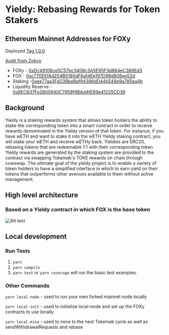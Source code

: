 # Yieldy: Rebasing Rewards for Token Stakers

## Ethereum Mainnet Addresses for FOXy

Deployed [Tag 1.0.0](https://github.com/shapeshift/foxy/releases/tag/1.0.0)

[Audit from Zokyo](https://github.com/shapeshift/foxy/blob/main/docs/Zokyo_Security_Audit.pdf)

- FOXy - [0xDc49108ce5C57bc3408c3A5E95F3d864eC386Ed3](https://etherscan.io/address/0xDc49108ce5C57bc3408c3A5E95F3d864eC386Ed3)
- FOX - [0xc770EEfAd204B5180dF6a14Ee197D99d808ee52d](https://etherscan.io/address/0xc770EEfAd204B5180dF6a14Ee197D99d808ee52d)
- Staking -[0xee77aa3Fd23BbeBaf94386dD44b548e9a785ea4b](https://etherscan.io/address/0xee77aa3Fd23BbeBaf94386dD44b548e9a785ea4b)
- Liquidity Reserve - [0x8EC637Fe2800940C7959f9BAd4fE69e41225CD39](https://etherscan.io/address/0x8EC637Fe2800940C7959f9BAd4fE69e41225CD39)

## Background

Yieldy is a staking rewards system that allows token holders the ability to stake the corresponding token into a smart contract in order to receive rewards denominated in the Yieldy version of that token.  For instance, if you have wETH and want to stake it into the wETH Yieldy staking contract, you will stake your wETH and receive wETHy back.  Yieldies are ERC20, rebasing tokens that are redeemable 1:1 with their corresponding token.  Yieldy rewards are generated by the staking system are provided to the contract via swapping Tokemak's TOKE rewards on chain through cowswap.  The ultimate goal of the yieldy project is to enable a variety of token holders to have a simplified interface in which to earn yield on their tokens that outperforms other avenues available to them without active management.


## High level architecture 
### Based on a Yieldy contract in which FOX is the base token
![Alt text](./docs/images/sFOX.png?raw=true "FOXy Diagram")

## Local development

### Run Tests

1. `yarn`
2. `yarn compile`
3. `yarn test` or `yarn coverage` will run the basic test examples.

### Other Commands

`yarn local-node` - used to run your own forked mainnet node locally

`yarn local-init` - used to initialize local-node and set up the FOXy contracts to use locally

`yarn local-mine` - used to mine to the next Tokemak cycle as well as sendWithdrawalRequests and rebase

